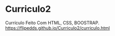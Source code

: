 # Curriculo2
Currículo Feito Com HTML, CSS, BOOSTRAP. <br>
https://flipedds.github.io/Curriculo2/curriculo.html
